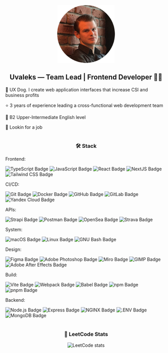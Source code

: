 <p align="center">
  <img src="uvaleks-avatar.png" alt="Uvaleks Avatar" width="180">
</p>

<h2 align="center">Uvaleks — Team Lead | Frontend Developer 👨‍💻</h2>
<p>🐶 UX Dog. I create web application interfaces that increase CSI and business profits</p>
<p>⭐ 3 years of experience leading a cross-functional web development team</p>
<p>💬 B2 Upper-Intermediate English level</p>
<p>👀 Lookin for a job</p>
<h1></h1>
<h3 align="center">🛠 Stack</h3>
<p align="center">

<p>Frontend:</p>

  ![TypeScript Badge](https://img.shields.io/badge/TypeScript-3178C6?logo=typescript&logoColor=fff&style=for-the-badge)
  ![JavaScript Badge](https://img.shields.io/badge/JavaScript-F7DF1E?logo=javascript&logoColor=000&style=for-the-badge)
  ![React Badge](https://img.shields.io/badge/React-61DAFB?logo=react&logoColor=000&style=for-the-badge)
  ![NextJS Badge](https://img.shields.io/badge/Next.js-000?logo=next.js&logoColor=fff&style=for-the-badge)
  ![Tailwind CSS Badge](https://img.shields.io/badge/Tailwind_CSS-06B6D4?logo=tailwindcss&logoColor=fff&style=for-the-badge)
<!--![React Router Badge](https://img.shields.io/badge/React%20Router-CA4245?logo=reactrouter&logoColor=fff&style=for-the-badge))
  ![Redux Badge](https://img.shields.io/badge/Redux-764ABC?logo=redux&logoColor=fff&style=for-the-badge)-->

<p>CI/CD:</p>

  ![Git Badge](https://img.shields.io/badge/Git-F05032?logo=git&logoColor=fff&style=for-the-badge)
  ![Docker Badge](https://img.shields.io/badge/Docker-2496ED?logo=docker&logoColor=fff&style=for-the-badge)
  ![GitHub Badge](https://img.shields.io/badge/GitHub-181717?logo=github&logoColor=fff&style=for-the-badge)
  ![GitLab Badge](https://img.shields.io/badge/GitLab-FC6D26?logo=gitlab&logoColor=fff&style=for-the-badge)
  ![Yandex Cloud Badge](https://img.shields.io/badge/Yandex%20Cloud-5282FF?logo=yandexcloud&logoColor=fff&style=for-the-badge)
  
<p>APIs:</p>

  ![Strapi Badge](https://img.shields.io/badge/Strapi-4945FF?logo=strapi&logoColor=fff&style=for-the-badge)
  ![Postman Badge](https://img.shields.io/badge/Postman-FF6C37?logo=postman&logoColor=fff&style=for-the-badge)
  ![OpenSea Badge](https://img.shields.io/badge/OpenSea-2081E2?logo=opensea&logoColor=fff&style=for-the-badge)
  ![Strava Badge](https://img.shields.io/badge/Strava-FC4C02?logo=strava&logoColor=fff&style=for-the-badge)

<p>System:</p>

  ![macOS Badge](https://img.shields.io/badge/macOS-000?logo=macos&logoColor=fff&style=for-the-badge)
  ![Linux Badge](https://img.shields.io/badge/Linux-FCC624?logo=linux&logoColor=000&style=for-the-badge)
  ![GNU Bash Badge](https://img.shields.io/badge/GNU%20Bash-4EAA25?logo=gnubash&logoColor=fff&style=for-the-badge)

<p>Design:</p>

  ![Figma Badge](https://img.shields.io/badge/Figma-black?logo=figma&logoColor=fff&style=for-the-badge)
  ![Adobe Photoshop Badge](https://img.shields.io/badge/Adobe%20Photoshop-31A8FF?logo=adobephotoshop&logoColor=fff&style=for-the-badge)
  ![Miro Badge](https://img.shields.io/badge/Miro-050038?logo=miro&logoColor=fff&style=for-the-badge)
  ![GIMP Badge](https://img.shields.io/badge/GIMP-5C5543?logo=gimp&logoColor=fff&style=for-the-badge)
  ![Adobe After Effects Badge](https://img.shields.io/badge/Adobe%20After%20Effects-99F?logo=adobeaftereffects&logoColor=fff&style=for-the-badge)

<p>Build:</p>

  ![Vite Badge](https://img.shields.io/badge/vite-646CFF?logo=vite&logoColor=fff&style=for-the-badge)
  ![Webpack Badge](https://img.shields.io/badge/Webpack-8DD6F9?logo=webpack&logoColor=000&style=for-the-badge)
  ![Babel Badge](https://img.shields.io/badge/Babel-F9DC3E?logo=babel&logoColor=000&style=for-the-badge)
  ![npm Badge](https://img.shields.io/badge/npm-CB3837?logo=npm&logoColor=fff&style=for-the-badge)
  ![pnpm Badge](https://img.shields.io/badge/pnpm-F69220?logo=pnpm&logoColor=fff&style=for-the-badge)

<p>Backend:</p>

  ![Node.js Badge](https://img.shields.io/badge/Node.js-393?logo=nodedotjs&logoColor=fff&style=for-the-badge)
  ![Express Badge](https://img.shields.io/badge/Express-000?logo=express&logoColor=fff&style=for-the-badge)
  ![NGINX Badge](https://img.shields.io/badge/NGINX-009639?logo=nginx&logoColor=fff&style=for-the-badge)
  ![.ENV Badge](https://img.shields.io/badge/.ENV-ECD53F?logo=dotenv&logoColor=000&style=for-the-badge)
  ![MongoDB Badge](https://img.shields.io/badge/MongoDB-47A248?logo=mongodb&logoColor=fff&style=for-the-badge)
  
</p>
<h1></h1>
<h3 align="center">🎯 LeetCode Stats</h3>
<div align="center">

  ![LeetCode stats](https://leetcard.jacoblin.cool/Uvaleks?ext=activity)
  
</div>
